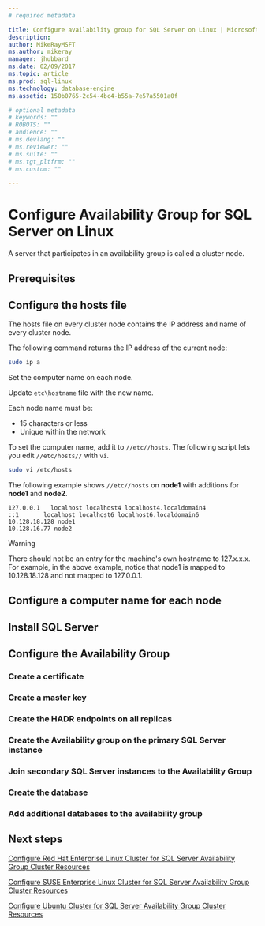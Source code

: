 ```yaml
---
# required metadata

title: Configure availability group for SQL Server on Linux | Microsoft Docs
description: 
author: MikeRayMSFT 
ms.author: mikeray 
manager: jhubbard
ms.date: 02/09/2017
ms.topic: article
ms.prod: sql-linux
ms.technology: database-engine
ms.assetid: 150b0765-2c54-4bc4-b55a-7e57a5501a0f 

# optional metadata
# keywords: ""
# ROBOTS: ""
# audience: ""
# ms.devlang: ""
# ms.reviewer: ""
# ms.suite: ""
# ms.tgt_pltfrm: ""
# ms.custom: ""

---
```


# Configure Availability Group for SQL Server on Linux

A server that participates in an availability group is called a cluster node. 

## Prerequisites


## Configure the hosts file

The hosts file on every cluster node contains the IP address and name of every cluster node. 

The following command returns the IP address of the current node:

```bash
sudo ip a
```

Set the computer name on each node.

Update `etc\hostname` file with the new name.

Each node name must be:

- 15 characters or less
- Unique within the network

To set the computer name, add it to `//etc//hosts`. The following script lets you edit `//etc/hosts//` with `vi`.

```bash
sudo vi /etc/hosts
```

The following example shows `//etc//hosts` on **node1** with additions for **node1** and **node2**.

```
127.0.0.1   localhost localhost4 localhost4.localdomain4
::1       localhost localhost6 localhost6.localdomain6
10.128.18.128 node1
10.128.16.77 node2
```

>[!WARNING]
>There should not be an entry for the machine's own hostname to 127.x.x.x. For example, in the above example, notice that node1 is mapped to 10.128.18.128 and not mapped to 127.0.0.1.


## Configure a computer name for each node

## Install SQL Server

## Configure the Availability Group

### Create a certificate

### Create a master key 

### Create the HADR endpoints on all replicas

### Create the Availability group on the primary SQL Server instance

### Join secondary SQL Server instances to the Availability Group

### Create the database

### Add additional databases to the availability group

## Next steps

[Configure Red Hat Enterprise Linux Cluster for SQL Server Availability Group Cluster Resources](sql-server-linux-availability-group-cluster-rhel.md)

[Configure SUSE Enterprise Linux Cluster for SQL Server Availability Group Cluster Resources](sql-server-linux-availability-group-cluster-sles.md)

[Configure Ubuntu Cluster for SQL Server Availability Group Cluster Resources](sql-server-linux-availability-group-cluster-ubuntu.md)